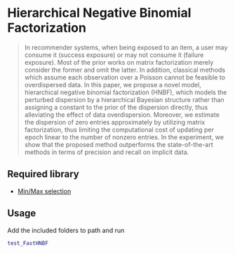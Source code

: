 # Hierarchical Negative Binomial Factorization
>In recommender systems, when being exposed to an item, a user may consume it (success exposure) or may not consume it (failure exposure). Most of the prior works on matrix factorization merely consider the former and omit the latter. In addition, classical methods which assume each observation over a Poisson cannot be feasible to overdispersed data. In this paper, we propose a novel model, hierarchical negative binomial factorization (HNBF), which models the perturbed dispersion by a hierarchical Bayesian structure rather than assigning a constant to the prior of the dispersion directly, thus alleviating the effect of data overdispersion. Moreover, we estimate the dispersion of zero entries approximately by utilizing matrix factorization, thus limiting the computational cost of updating per epoch linear to the number of nonzero entries. In the experiment, we show that the proposed method outperforms the state-of-the-art methods in terms of precision and recall on implicit data.

## Required library
- <a href="https://www.mathworks.com/matlabcentral/fileexchange/23576-min-max-selection" target="_blank">Min/Max selection</a> 

## Usage
Add the included folders to path and run
```matlab
test_FastHNBF
```
